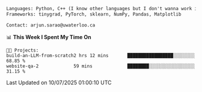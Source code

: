 ```txt
Languages: Python, C++ (I know other languages but I don't wanna work in em)
Frameworks: tinygrad, PyTorch, sklearn, NumPy, Pandas, Matplotlib

Contact: arjun.sarao@uwaterloo.ca
```

<!--START_SECTION:waka-->
📊 **This Week I Spent My Time On** 

```text
🐱‍💻 Projects: 
build-an-LLM-from-scratch2 hrs 12 mins       █████████████████░░░░░░░░   68.85 % 
website-qa-2             59 mins             ████████░░░░░░░░░░░░░░░░░   31.15 % 
```


 Last Updated on 10/07/2025 01:00:10 UTC
<!--END_SECTION:waka-->
